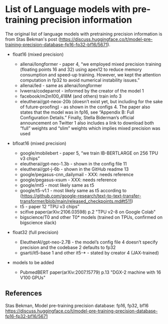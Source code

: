 # List of Language models with pre-training precision information

The original list of language models with pretraining precision information is from Stas Bekman's post (https://discuss.huggingface.co/t/model-pre-training-precision-database-fp16-fp32-bf16/5671).

- float16 (mixed precision)
  - allenai/longformer - paper 4, “we employed mixed precision training (floating points 16 and 32) using apex12 to reduce memory consumption and speed-up training. However, we kept the attention computation in fp32 to avoid numerical instability issues.”
  - allenai/led - same as allenai/longformer
  - lvwerra/codeparrot - informed by the creator of the model 1
  - facebook/m2m100_418M (and others) train info 3
  - eleutherai/gpt-neox-20b (doesn’t exist yet, but including for the sake of future-proofing) - as shown in the configs 4. The paper also states that the model was in fp16, see “Appendix B: Full Configuration Details.” Finally, Stella Biderman’s official announcement on Twitter 1 also includes a link to download both “full” weights and “slim” weights which implies mixed precision was used
- bfloat16 (mixed precision)
  - google/mobilebert - paper 5, “we train IB-BERTLARGE on 256 TPU v3 chips”
  - eleutherai/gpt-neo-1.3b - shown in the config file 11
  - eleutherai/gpt-j-6b - shown in the GitHub readme 13
  - google/pegasus-cnn_dailymail - XXX: needs reference
  - google/pegasus-xsum - XXX: needs reference
  - google/mt5 - most likely same as t5
  - google/t5-v1.1 - most likely same as t5 according to (https://github.com/google-research/text-to-text-transfer-transformer/blob/main/released_checkpoints.md#t511)
  - t5 - paper 12 “TPU v3 chips”
  - scifive  paper(arXiv:2106.03598) p.2 "TPU v2-8 on Google Colab"
  - bigscience/T0 and other T0* models (trained on TPUs, confirmed on bigscience slack)

- float32 (full precision)
  - EleutherAI/gpt-neo-2.7B - the model’s config file 4 doesn’t specify precision and the codebase 2 defaults to fp32
  - gsarti/it5-base 1 and other it5-* - stated by creator 4 (JAX-trained)

- models to be added
  - PubmedBERT paper(arXiv:2007.15779) p.13 "DGX-2 machine with 16 V100 GPUs"

## References
Stas Bekman, Model pre-training precision database: fp16, fp32, bf16
https://discuss.huggingface.co/t/model-pre-training-precision-database-fp16-fp32-bf16/5671
